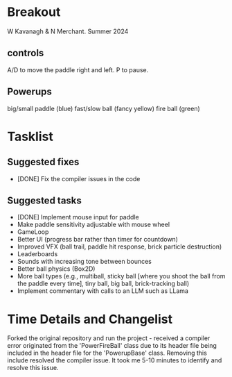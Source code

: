 # Breakout

W Kavanagh \& N Merchant. Summer 2024

## controls

A/D to move the paddle right and left.
P to pause.

## Powerups

big/small paddle (blue)
fast/slow ball (fancy yellow)
fire ball (green)

# Tasklist

## Suggested fixes

* \[DONE] Fix the compiler issues in the code

## Suggested tasks

* \[DONE] Implement mouse input for paddle
* Make paddle sensitivity adjustable with mouse wheel
* GameLoop
* Better UI (progress bar rather than timer for countdown)
* Improved VFX (ball trail, paddle hit response, brick particle destruction)
* Leaderboards
* Sounds with increasing tone between bounces
* Better ball physics (Box2D)
* More ball types (e.g., multiball, sticky ball \[where you shoot the ball from the paddle every time], tiny ball, big ball, brick-tracking ball)
* Implement commentary with calls to an LLM such as LLama

# Time Details and Changelist

Forked the original repository and run the project - received a compiler error originated from the 'PowerFireBall' class due to its header file being included in the header file for the 'PowerupBase' class. Removing this include resolved the compiler issue. It took me 5-10 minutes to identify and resolve this issue.



